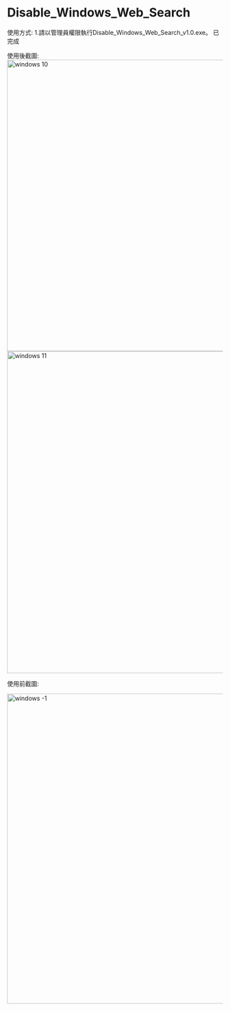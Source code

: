 # Disable_Windows_Web_Search

使用方式:
  1.請以管理員權限執行Disable_Windows_Web_Search_v1.0.exe。 已完成

使用後截圖:
<img width="831" height="680" alt="windows 10" src="https://github.com/user-attachments/assets/4d051015-ddd5-47cf-aa0e-5c91c501152b" />
<img width="811" height="751" alt="windows 11" src="https://github.com/user-attachments/assets/7f67aee8-5bb0-4abb-a82c-ff0da0c60b1a" />



使用前截圖:

<img width="766" height="723" alt="windows -1" src="https://github.com/user-attachments/assets/ac9d462e-21a9-4cf0-b194-2b450024c537" />
